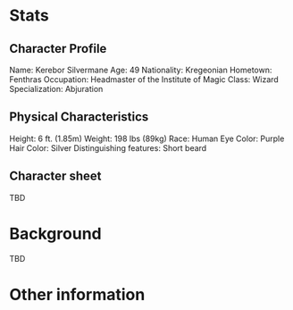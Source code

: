 <!-- TITLE: Kerebor Silvermane -->
<!-- SUBTITLE: A quick summary of Kerebor Silvermane -->

# Stats
## Character Profile
Name: Kerebor Silvermane
Age: 49
Nationality: Kregeonian
Hometown: Fenthras
Occupation: Headmaster of the Institute of Magic
Class: Wizard
Specialization: Abjuration
## Physical Characteristics
Height: 6 ft. (1.85m)
Weight: 198 lbs (89kg)
Race: Human
Eye Color: Purple
Hair Color: Silver
Distinguishing features: Short beard
## Character sheet
TBD
# Background
TBD
# Other information
